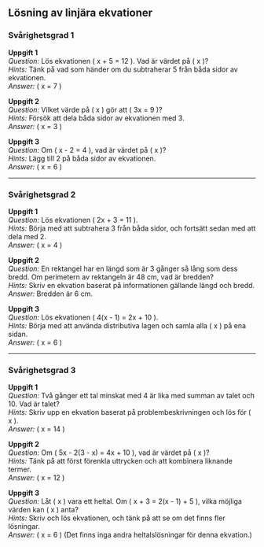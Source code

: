 ## Lösning av linjära ekvationer

### Svårighetsgrad 1

**Uppgift 1**  
*Question:* Lös ekvationen \( x + 5 = 12 \). Vad är värdet på \( x \)?  
*Hints:* Tänk på vad som händer om du subtraherar 5 från båda sidor av ekvationen.  
*Answer:* \( x = 7 \)

**Uppgift 2**  
*Question:* Vilket värde på \( x \) gör att \( 3x = 9 \)?  
*Hints:* Försök att dela båda sidor av ekvationen med 3.  
*Answer:* \( x = 3 \)

**Uppgift 3**  
*Question:* Om \( x - 2 = 4 \), vad är värdet på \( x \)?  
*Hints:* Lägg till 2 på båda sidor av ekvationen.  
*Answer:* \( x = 6 \)

---

### Svårighetsgrad 2

**Uppgift 1**  
*Question:* Lös ekvationen \( 2x + 3 = 11 \).  
*Hints:* Börja med att subtrahera 3 från båda sidor, och fortsätt sedan med att dela med 2.  
*Answer:* \( x = 4 \)

**Uppgift 2**  
*Question:* En rektangel har en längd som är 3 gånger så lång som dess bredd. Om perimetern av rektangeln är 48 cm, vad är bredden?  
*Hints:* Skriv en ekvation baserat på informationen gällande längd och bredd.  
*Answer:* Bredden är 6 cm.

**Uppgift 3**  
*Question:* Lös ekvationen \( 4(x - 1) = 2x + 10 \).  
*Hints:* Börja med att använda distributiva lagen och samla alla \( x \) på ena sidan.  
*Answer:* \( x = 6 \)

---

### Svårighetsgrad 3

**Uppgift 1**  
*Question:* Två gånger ett tal minskat med 4 är lika med summan av talet och 10. Vad är talet?  
*Hints:* Skriv upp en ekvation baserat på problembeskrivningen och lös för \( x \).  
*Answer:* \( x = 14 \)

**Uppgift 2**  
*Question:* Om \( 5x - 2(3 - x) = 4x + 10 \), vad är värdet på \( x \)?  
*Hints:* Tänk på att först förenkla uttrycken och att kombinera liknande termer.  
*Answer:* \( x = 12 \)

**Uppgift 3**  
*Question:* Låt \( x \) vara ett heltal. Om \( x + 3 = 2(x - 1) + 5 \), vilka möjliga värden kan \( x \) anta?  
*Hints:* Skriv och lös ekvationen, och tänk på att se om det finns fler lösningar.  
*Answer:* \( x = 6 \) (Det finns inga andra heltalslösningar för denna ekvation.)
